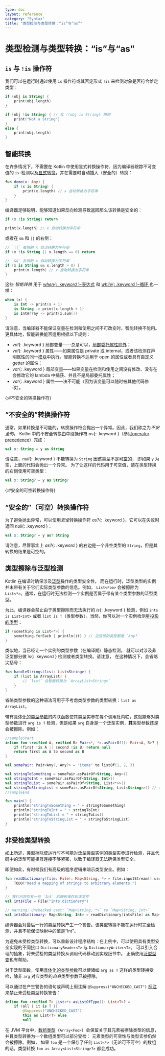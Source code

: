 ```yaml
---
type: doc
layout: reference
category: "Syntax"
title: "类型检测与类型转换：“is”与“as”"
---
```


# 类型检测与类型转换：“is”与“as”

## `is` 与 `!is` 操作符

我们可以在运行时通过使用 `is` 操作符或其否定形式 `!is` 来检测对象是否符合给定类型：



```kotlin
if (obj is String) {
    print(obj.length)
}

if (obj !is String) { // 与 !(obj is String) 相同
    print("Not a String")
}
else {
    print(obj.length)
}
```


## 智能转换

在许多情况下，不需要在 Kotlin 中使用显式转换操作符，因为编译器跟踪<!--
-->不可变值的 `is`-检测以及[显式转换](#不安全的转换操作符)，并在需要时自动插入（安全的）转换：



```kotlin
fun demo(x: Any) {
    if (x is String) {
        print(x.length) // x 自动转换为字符串
    }
}
```


编译器足够聪明，能够知道如果反向检测导致返回那么该转换是安全的：



```kotlin
if (x !is String) return

print(x.length) // x 自动转换为字符串
```


或者在 `&&` 和 `||` 的右侧：



```kotlin
// `||` 右侧的 x 自动转换为字符串
if (x !is String || x.length == 0) return

// `&&` 右侧的 x 自动转换为字符串
if (x is String && x.length > 0) {
    print(x.length) // x 自动转换为字符串
}
```


这些 _智能转换_ 用于 [*when*{: .keyword }-表达式](control-flow.html#when-表达式)
和 [*while*{: .keyword }-循环 ](control-flow.html#while-循环) 也一样：



```kotlin
when (x) {
    is Int -> print(x + 1)
    is String -> print(x.length + 1)
    is IntArray -> print(x.sum())
}
```


请注意，当编译器不能保证变量在检测和使用之间不可改变时，智能转换不能用。
更具体地，智能转换能否适用根据以下规则：

  * *val*{: .keyword } 局部变量——总是可以，[局部委托属性除外](delegated-properties.html#局部委托属性自-11-起)；
  * *val*{: .keyword } 属性——如果属性是 private 或 internal，或者该检测在声明属性的同一[模块](visibility-modifiers.html#模块)中执行。智能转换不适用于 open 的属性或者具有自定义 getter 的属性；
  * *var*{: .keyword } 局部变量——如果变量在检测和使用之间没有修改、没有在会修改它的 lambda 中捕获、并且不是局部委托属性；
  * *var*{: .keyword } 属性——决不可能（因为该变量可以随时被其他代码修改）。

{:#不安全的转换操作符}

## “不安全的”转换操作符

通常，如果转换是不可能的，转换操作符会抛出一个异常。因此，我们称之为*不安全的*。
Kotlin 中的不安全转换由中缀操作符 *as*{: .keyword }（参见[operator precedence](grammar.html#expressions)）完成：



```kotlin
val x: String = y as String
```


请注意，*null*{: .keyword } 不能转换为 `String` 因该类型不是[可空的](null-safety.html)，
即如果 `y` 为空，上面的代码会抛出一个异常。
为了让这样的代码用于可空值，请在类型转换的右侧使用可空类型：



```kotlin
val x: String? = y as String?
```


{:#安全的可空转换操作符}

## “安全的”（可空）转换操作符

为了避免抛出异常，可以使用*安全*转换操作符 *as?*{: .keyword }，它可以在失败时返回 *null*{: .keyword }：



```kotlin
val x: String? = y as? String
```


请注意，尽管事实上 *as?*{: .keyword } 的右边是一个非空类型的 `String`，但是其转换的结果是可空的。

## 类型擦除与泛型检测

Kotlin 在编译时确保涉及[泛型](generics.html)操作的类型安全性，
而在运行时，泛型类型的实例并未带有关于它们实际类型参数的信息。例如，
`List<Foo>` 会被擦除为 `List<*>`。通常，在运行时无法检测一个实例是否属于带有某个类型参数的泛型类型<!--
-->。

为此，编译器会禁止由于类型擦除而无法执行的 *is*{: .keyword } 检测，例如
`ints is List<Int>` 或者 `list is T`（类型参数）。当然，你可以对一个实例检测[星投影的类型](generics.html#星投影)：



```kotlin
if (something is List<*>) {
    something.forEach { println(it) } // 这些项的类型都是 `Any?`
}
```


类似地，当已经让一个实例的类型参数（在编译期）静态检测，
就可以对涉及非泛型部分做 *is*{: .keyword } 检测或者类型转换。请注意，
在这种情况下，会省略尖括号：



```kotlin
fun handleStrings(list: List<String>) {
    if (list is ArrayList) {
        // `list` 会智能转换为 `ArrayList<String>`
    }
}
```


省略类型参数的这种语法可用于不考虑类型参数的类型转换：`list as ArrayList`。

带有[具体化的类型参数](inline-functions.html#具体化的类型参数)的内联函数使其类型实参<!--
-->在每个调用处内联，这就能够对类型参数进行 `arg is T` 检测，但是如果 `arg`
自身是一个泛型实例，**其**类型参数还是会被擦除。例如：



```kotlin
//sampleStart
inline fun <reified A, reified B> Pair<*, *>.asPairOf(): Pair<A, B>? {
    if (first !is A || second !is B) return null
    return first as A to second as B
}

val somePair: Pair<Any?, Any?> = "items" to listOf(1, 2, 3)

val stringToSomething = somePair.asPairOf<String, Any>()
val stringToInt = somePair.asPairOf<String, Int>()
val stringToList = somePair.asPairOf<String, List<*>>()
val stringToStringList = somePair.asPairOf<String, List<String>>() // 破坏类型安全！
//sampleEnd

fun main() {
    println("stringToSomething = " + stringToSomething)
    println("stringToInt = " + stringToInt)
    println("stringToList = " + stringToList)
    println("stringToStringList = " + stringToStringList)
}
```


## 非受检类型转换

如上所述，类型擦除使运行时不可能对泛型类型实例的类型实参进行检测，并且<!--
-->代码中的泛型可能相互连接不够紧密，以致于编译器无法确保<!--
-->类型安全。

即便如此，有时候我们有高级的程序逻辑来暗示类型安全。例如：



```kotlin
fun readDictionary(file: File): Map<String, *> = file.inputStream().use { 
    TODO("Read a mapping of strings to arbitrary elements.")
}

// 我们已将存有一些 `Int` 的映射保存到该文件
val intsFile = File("ints.dictionary")

// Warning: Unchecked cast: `Map<String, *>` to `Map<String, Int>`
val intsDictionary: Map<String, Int> = readDictionary(intsFile) as Map<String, Int>
```


编译器会对最后一行的类型转换产生一个警告。该类型转换不能在运行时完全检测，并且<!--
-->不能保证映射中的值是“Int”。

为避免未受检类型转换，可以重新设计程序结构：在上例中，可以使用具有类型安全实现的不同接口
`DictionaryReader<T>` 与 `DictionaryWriter<T>`。
可以引入合理的抽象，将未受检的类型转换从调用代码移动到实现细节中。
正确使用[泛型型变](generics.html#型变)也有帮助。
 
对于泛型函数，使用[具体化的类型参数](inline-functions.html#具体化的类型参数)可以使<!--
-->诸如 `arg as T` 这样的类型转换受检，除非 `arg` 对应类型的*自身*类型参数已被擦除。

可以通过在产生警告的语句或声明上用注解 `@Suppress("UNCHECKED_CAST")`
[标注](annotations.html#注解)来禁止未受检类型转换警告：



```kotlin
inline fun <reified T> List<*>.asListOfType(): List<T>? =
    if (all { it is T })
        @Suppress("UNCHECKED_CAST")
        this as List<T> else
        null
```


在 JVM 平台中，[数组类型](basic-types.html#数组)（`Array<Foo>`）会保留关于<!--
-->其元素被擦除类型的信息，并且类型转换为一个数组类型可以部分受检：
元素类型的可空性与类型实参仍然会被擦除。例如，
如果 `foo` 是一个保存了任何 `List<*>`（无论可不可空）的数组的话，类型转换 `foo as Array<List<String>?>` 都会成功。
